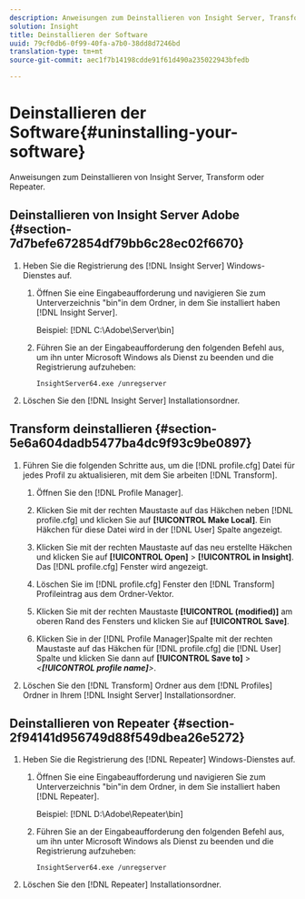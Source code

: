 ```yaml
---
description: Anweisungen zum Deinstallieren von Insight Server, Transform oder Repeater.
solution: Insight
title: Deinstallieren der Software
uuid: 79cf0db6-0f99-40fa-a7b0-38dd8d7246bd
translation-type: tm+mt
source-git-commit: aec1f7b14198cdde91f61d490a235022943bfedb

---
```



# Deinstallieren der Software{#uninstalling-your-software}

Anweisungen zum Deinstallieren von Insight Server, Transform oder Repeater.

## Deinstallieren von Insight Server Adobe {#section-7d7befe672854df79bb6c28ec02f6670}

1. Heben Sie die Registrierung des [!DNL Insight Server] Windows-Dienstes auf.

   1. Öffnen Sie eine Eingabeaufforderung und navigieren Sie zum Unterverzeichnis &quot;bin&quot;in dem Ordner, in dem Sie installiert haben [!DNL Insight Server].

      Beispiel: [!DNL C:\Adobe\Server\bin]

   1. Führen Sie an der Eingabeaufforderung den folgenden Befehl aus, um ihn unter Microsoft Windows als Dienst zu beenden und die Registrierung aufzuheben:

      ```
      InsightServer64.exe /unregserver
      ```

1. Löschen Sie den [!DNL Insight Server] Installationsordner.

## Transform deinstallieren {#section-5e6a604dadb5477ba4dc9f93c9be0897}

1. Führen Sie die folgenden Schritte aus, um die [!DNL profile.cfg] Datei für jedes Profil zu aktualisieren, mit dem Sie arbeiten [!DNL Transform].

   1. Öffnen Sie den [!DNL Profile Manager].
   1. Klicken Sie mit der rechten Maustaste auf das Häkchen neben [!DNL profile.cfg] und klicken Sie auf **[!UICONTROL Make Local]**. Ein Häkchen für diese Datei wird in der [!DNL User] Spalte angezeigt.

   1. Klicken Sie mit der rechten Maustaste auf das neu erstellte Häkchen und klicken Sie auf **[!UICONTROL Open]** > **[!UICONTROL in Insight]**. Das [!DNL profile.cfg] Fenster wird angezeigt.

   1. Löschen Sie im [!DNL profile.cfg] Fenster den [!DNL Transform] Profileintrag aus dem Ordner-Vektor.

   1. Klicken Sie mit der rechten Maustaste **[!UICONTROL (modified)]** am oberen Rand des Fensters und klicken Sie auf **[!UICONTROL Save]**.

   1. Klicken Sie in der [!DNL Profile Manager]Spalte mit der rechten Maustaste auf das Häkchen für [!DNL profile.cfg] die [!DNL User] Spalte und klicken Sie dann auf **[!UICONTROL Save to]** > *&lt;**[!UICONTROL profile name]**>*.

1. Löschen Sie den [!DNL Transform] Ordner aus dem [!DNL Profiles] Ordner in Ihrem [!DNL Insight Server] Installationsordner.

## Deinstallieren von Repeater {#section-2f94141d956749d88f549dbea26e5272}

1. Heben Sie die Registrierung des [!DNL Repeater] Windows-Dienstes auf.

   1. Öffnen Sie eine Eingabeaufforderung und navigieren Sie zum Unterverzeichnis &quot;bin&quot;in dem Ordner, in dem Sie installiert haben [!DNL Repeater].

      Beispiel: [!DNL D:\Adobe\Repeater\bin]

   1. Führen Sie an der Eingabeaufforderung den folgenden Befehl aus, um ihn unter Microsoft Windows als Dienst zu beenden und die Registrierung aufzuheben:

      ```
      InsightServer64.exe /unregserver
      ```

1. Löschen Sie den [!DNL Repeater] Installationsordner.

